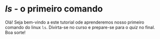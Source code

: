 # _ls_ - o primeiro comando
Olá! Seja bem-vindo a este tutorial ode aprenderemos nosso primeiro comando do linux  `ls`.
Divirta-se no curso e prepare-se para o _quiz_ no final.
Boa sorte!